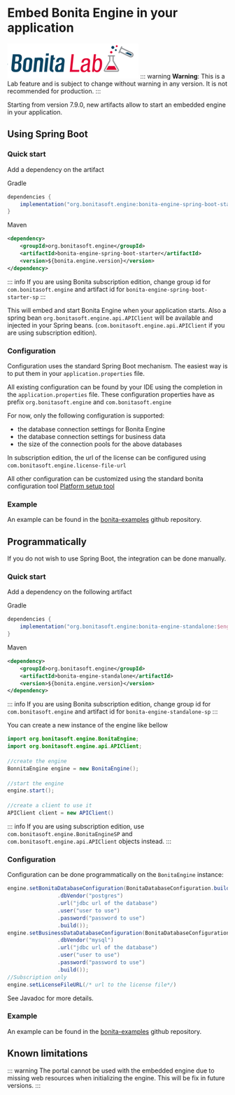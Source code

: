 # Embed Bonita Engine in your application

![](images/bonita-lab.png)
::: warning
**Warning**: This is a Lab feature and is subject to change without warning in any version. It is not recommended for production.
:::


Starting from version 7.9.0, new artifacts allow to start an embedded engine in your application.

## Using Spring Boot

### Quick start

Add a dependency on the artifact 

Gradle
```groovy
dependencies {
    implementation("org.bonitasoft.engine:bonita-engine-spring-boot-starter:$engineVersion")
}
```

Maven
```xml
<dependency>
    <groupId>org.bonitasoft.engine</groupId>
    <artifactId>bonita-engine-spring-boot-starter</artifactId>
    <version>${bonita.engine.version}</version>
</dependency>
```

::: info
If you are using Bonita subscription edition, change group id for `com.bonitasoft.engine` and artifact id for `bonita-engine-spring-boot-starter-sp`
:::

This will embed and start Bonita Engine when your application starts. Also a spring bean `org.bonitasoft.engine.api.APIClient` will be available and injected in your Spring beans. (`com.bonitasoft.engine.api.APIClient` if you are using subscription edition).


### Configuration

Configuration uses the standard Spring Boot mechanism. The easiest way is to put them in your `application.properties` file.

All existing configuration can be found by your IDE using the completion in the `application.properties` file.
These configuration properties have as prefix `org.bonitasoft.engine` and `com.bonitasoft.engine`

For now, only the following configuration is supported:
 * the database connection settings for Bonita Engine
 * the database connection settings for business data
 * the size of the connection pools for the above databases

In subscription edition, the url of the license can be configured using `com.bonitasoft.engine.license-file-url`

All other configuration can be customized using the standard bonita configuration tool [Platform setup tool](BonitaBPM_platform_setup.md)

### Example

An example can be found in the [bonita-examples](https://github.com/bonitasoft/bonita-examples/tree/master/bonita-loan-request-application) github repository.

## Programmatically

If you do not wish to use Spring Boot, the integration can be done manually.

### Quick start

Add a dependency on the following artifact 

Gradle
```groovy
dependencies {
    implementation("org.bonitasoft.engine:bonita-engine-standalone:$engineVersion")
}
```

Maven
```xml
<dependency>
    <groupId>org.bonitasoft.engine</groupId>
    <artifactId>bonita-engine-standalone</artifactId>
    <version>${bonita.engine.version}</version>
</dependency>
```
::: info
If you are using Bonita subscription edition, change group id for `com.bonitasoft.engine` and artifact id for `bonita-engine-standalone-sp`
:::

You can create a new instance of the engine like bellow
```java
import org.bonitasoft.engine.BonitaEngine;
import org.bonitasoft.engine.api.APIClient;

//create the engine
BonnitaEngine engine = new BonitaEngine();

//start the engine
engine.start();

//create a client to use it
APIClient client = new APIClient()
```

::: info
If you are using subscription edition, use `com.bonitasoft.engine.BonitaEngineSP` and `com.bonitasoft.engine.api.APIClient` objects instead.
:::

### Configuration

Configuration can be done programmatically on the `BonitaEngine` instance:

```java
engine.setBonitaDatabaseConfiguration(BonitaDatabaseConfiguration.builder()
                .dbVendor("postgres")
                .url("jdbc url of the database")
                .user("user to use")
                .password("password to use")
                .build());
engine.setBusinessDataDatabaseConfiguration(BonitaDatabaseConfiguration.builder()
                .dbVendor("mysql")
                .url("jdbc url of the database")
                .user("user to use")
                .password("password to use")
                .build());
//Subscription only  
engine.setLicenseFileURL(/* url to the license file*/)
```

See Javadoc for more details.


### Example

An example can be found in the [bonita-examples](https://github.com/bonitasoft/bonita-examples/tree/master/embedded-engine-example) github repository.


## Known limitations

::: warning
The portal cannot be used with the embedded engine due to missing web resources when initializing the engine. This will be fix in future versions.
:::
